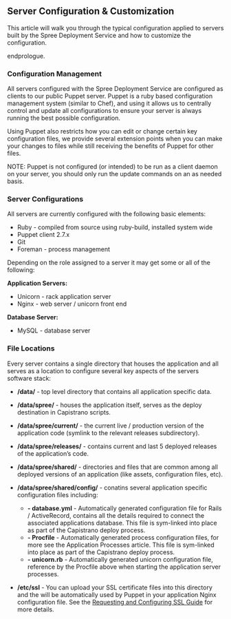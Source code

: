 Server Configuration & Customization
------------------------------------

This article will walk you through the typical configuration applied to
servers built by the Spree Deployment Service and how to customize the
configuration.

endprologue.

### Configuration Management

All servers configured with the Spree Deployment Service are configured
as clients to our public Puppet server. Puppet is a ruby based
configuration management system (similar to Chef), and using it allows
us to centrally control and update all configurations to ensure your
server is always running the best possible configuration.

Using Puppet also restricts how you can edit or change certain key
configuration files, we provide several extension points when you can
make your changes to files while still receiving the benefits of Puppet
for other files.

NOTE: Puppet is not configured (or intended) to be run as a client
daemon on your server, you should only run the update commands on an as
needed basis.

### Server Configurations

All servers are currently configured with the following basic elements:

-   Ruby - compiled from source using ruby-build, installed system wide
-   Puppet client 2.7.x
-   Git
-   Foreman - process management

Depending on the role assigned to a server it may get some or all of the
following:

**Application Servers:**

-   Unicorn - rack application server
-   Nginx - web server / unicorn front end

**Database Server:**

-   MySQL - database server

### File Locations

Every server contains a single directory that houses the application and
all serves as a location to configure several key aspects of the servers
software stack:

-   **/data/** - top level directory that contains all application
    specific data.

-   **/data/spree/** - houses the application itself, serves as the
    deploy destination in Capistrano scripts.

-   **/data/spree/current/** - the current live / production version of
    the application code (symlink to the relevant releases
    subdirectory).

-   **/data/spree/releases/** - contains current and last 5 deployed
    releases of the application’s code.

-   **/data/spree/shared/** - directories and files that are common
    among all deployed versions of an application (like assets,
    configuration files, etc).

-   **/data/spree/shared/config/** - conatins several application
    specific configuration files including:
    -   **- database.yml** - Automatically generated configuration file
        for Rails / ActiveRecord, contains all the details required to
        connect the associated applications database. This file is
        sym-linked into place as part of the Capistrano deploy process.
    -   **- Procfile** - Automatically generated process configuration
        files, for more see the Application Processes article. This file
        is sym-linked into place as part of the Capistrano deploy
        process.
    -   **- unicorn.rb** - Automatically generated unicorn configuration
        file, reference by the Procfile above when starting the
        application server processes.

-   **/etc/ssl** - You can upload your SSL certificate files into this
    directory and the will be automatically used by Puppet in your
    application Nginx configuration file. See the [Requesting and
    Configuring SSL Guide](requesting_and_configuring_ssl.html) for more
    details.

